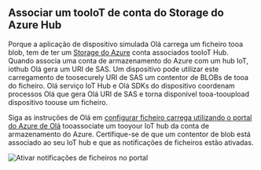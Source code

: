 ## <a name="associate-an-azure-storage-account-tooiot-hub"></a>Associar um tooIoT de conta do Storage do Azure Hub

Porque a aplicação de dispositivo simulada Olá carrega um ficheiro tooa blob, tem de ter um [Storage do Azure](../articles/storage/common/storage-create-storage-account.md#create-a-storage-account) conta associados tooIoT Hub. Quando associa uma conta de armazenamento do Azure com um hub IoT, iothub Olá gera um URI de SAS. Um dispositivo pode utilizar este carregamento de toosecurely URI de SAS um contentor de BLOBs de tooa do ficheiro. Olá serviço IoT Hub e Olá SDKs do dispositivo coordenam processos Olá que gera Olá URI de SAS e torna disponível tooa-tooupload dispositivo toouse um ficheiro.

Siga as instruções de Olá em [configurar ficheiro carrega utilizando o portal do Azure de Olá](../articles/iot-hub/iot-hub-configure-file-upload.md) tooassociate um tooyour IoT hub da conta de armazenamento do Azure. Certifique-se de que um contentor de blob está associado ao seu IoT hub e que as notificações de ficheiros estão ativadas.

![Ativar notificações de ficheiros no portal](media/iot-hub-associate-storage/enable-file-notifications.png)